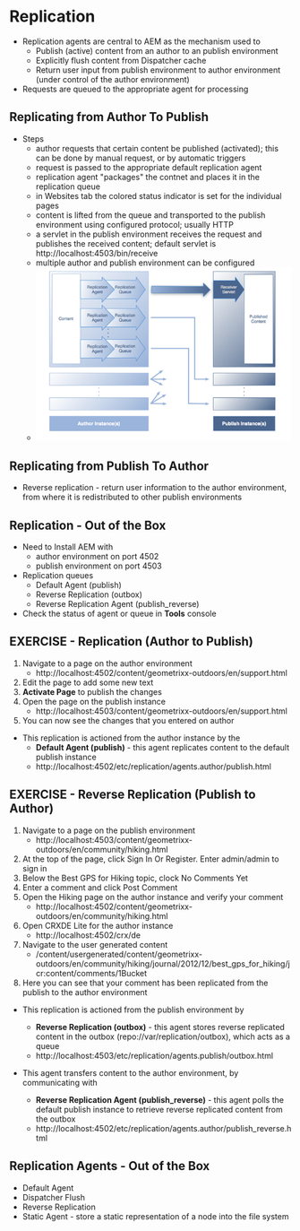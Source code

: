 # Replication
* Replication agents are central to AEM as the mechanism used to
	* Publish (active) content from an author to an publish environment
	* Explicitly flush content from Dispatcher cache
	* Return user input from publish environment to author environment (under control of the author environment)
* Requests are queued to the appropriate agent for processing

## Replicating from Author To Publish
* Steps
	* author requests that certain content be published (activated); this can be done by manual request, or by automatic triggers
	* request is passed to the appropriate default replication agent
	* replication agent "packages" the contnet and places it in the replication queue
	* in Websites tab the colored status indicator is set for the individual pages
	* content is lifted from the queue and transported to the publish environment using configured protocol; usually HTTP
	* a servlet in the publish environment receives the request and publishes the received content; default servlet is http://localhost:4503/bin/receive
	* multiple author and publish environment can be configured
	* ![Replication](images/1359637917097.png)
	
## Replicating from Publish To Author
* Reverse replication - return user information to the author environment, from where it is redistributed to other publish environments

## Replication - Out of the Box
* Need to Install AEM with
	* author environment on port 4502
	* publish environment on port 4503
* Replication queues
	* Default Agent (publish)
	* Reverse Replication (outbox)
	* Reverse Replication Agent (publish_reverse)
* Check the status of agent or queue in **Tools** console

## EXERCISE - Replication (Author to Publish)
1. Navigate to a page on the author environment
	* http://localhost:4502/content/geometrixx-outdoors/en/support.html
2. Edit the page to add some new text
3. **Activate Page** to publish the changes
4. Open the page on the publish instance
	* http://localhost:4503/content/geometrixx-outdoors/en/support.html
5. You can now see the changes that you entered on author

* This replication is actioned from the author instance by the
	* **Default Agent (publish)** - this agent replicates content to the default publish instance
	* http://localhost:4502/etc/replication/agents.author/publish.html
	
## EXERCISE - Reverse Replication (Publish to Author)
1. Navigate to a page on the publish environment
	* http://localhost:4503/content/geometrixx-outdoors/en/community/hiking.html
2. At the top of the page, click Sign In Or Register. Enter admin/admin to sign in
3. Below the Best GPS for Hiking topic, clock No Comments Yet
4. Enter a comment and click Post Comment
5. Open the Hiking page on the author instance and verify your comment
	* http://localhost:4502/content/geometrixx-outdoors/en/community/hiking.html
6. Open CRXDE Lite for the author instance
	* http://localhost:4502/crx/de
7. Navigate to the user generated content
	* /content/usergenerated/content/geometrixx-outdoors/en/community/hiking/journal/2012/12/best_gps_for_hiking/jcr:content/comments/1Bucket
8. Here you can see that your comment has been replicated from the publish to the author environment

* This replication is actioned from the publish environment by
	* **Reverse Replication (outbox)** - this agent stores reverse replicated content in the outbox (repo://var/replication/outbox), which acts as a queue
	* http://localhost:4503/etc/replication/agents.publish/outbox.html
	
* This agent transfers content to the author environment, by communicating with
	* **Reverse Replication Agent (publish_reverse)** - this agent polls the default publish instance to retrieve reverse replicated content from the outbox
	* http://localhost:4502/etc/replication/agents.author/publish_reverse.html
	
## Replication Agents - Out of the Box
* Default Agent
* Dispatcher Flush
* Reverse Replication
* Static Agent - store a static representation of a node into the file system